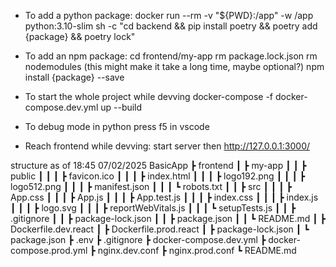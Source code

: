- To add a python package:
docker run --rm -v "${PWD}:/app" -w /app python:3.10-slim sh -c "cd backend && pip install poetry && poetry add {package} && poetry lock"

- To add an npm package:
cd frontend/my-app
rm package.lock.json
rm nodemodules (this might make it take a long time, maybe optional?)
npm install {package} --save

- To start the whole project while devving
docker-compose -f docker-compose.dev.yml up --build

- To debug mode in python
press f5 in vscode

- Reach frontend while devving:
start server then http://127.0.0.1:3000/

structure as of 18:45 07/02/2025
BasicApp
 ┣ frontend
 ┃ ┣ my-app
 ┃ ┃ ┣ public
 ┃ ┃ ┃ ┣ favicon.ico
 ┃ ┃ ┃ ┣ index.html
 ┃ ┃ ┃ ┣ logo192.png
 ┃ ┃ ┃ ┣ logo512.png
 ┃ ┃ ┃ ┣ manifest.json
 ┃ ┃ ┃ ┗ robots.txt
 ┃ ┃ ┣ src
 ┃ ┃ ┃ ┣ App.css
 ┃ ┃ ┃ ┣ App.js
 ┃ ┃ ┃ ┣ App.test.js
 ┃ ┃ ┃ ┣ index.css
 ┃ ┃ ┃ ┣ index.js
 ┃ ┃ ┃ ┣ logo.svg
 ┃ ┃ ┃ ┣ reportWebVitals.js
 ┃ ┃ ┃ ┗ setupTests.js
 ┃ ┃ ┣ .gitignore
 ┃ ┃ ┣ package-lock.json
 ┃ ┃ ┣ package.json
 ┃ ┃ ┗ README.md
 ┃ ┣ Dockerfile.dev.react
 ┃ ┣ Dockerfile.prod.react
 ┃ ┣ package-lock.json
 ┃ ┗ package.json
 ┣ .env
 ┣ .gitignore
 ┣ docker-compose.dev.yml
 ┣ docker-compose.prod.yml
 ┣ nginx.dev.conf
 ┣ nginx.prod.conf
 ┗ README.md